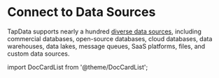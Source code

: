 # Connect to Data Sources



TapData supports nearly a hundred [diverse data sources](supported-data-sources.md), including commercial databases, open-source databases, cloud databases, data warehouses, data lakes, message queues, SaaS platforms, files, and custom data sources.

import DocCardList from '@theme/DocCardList';

<DocCardList />
